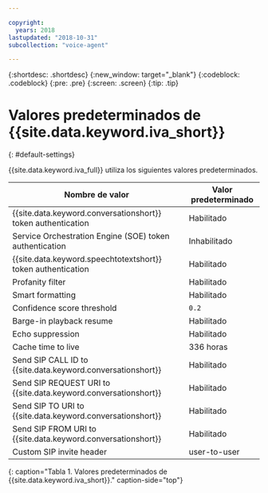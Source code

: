 ```yaml
---

copyright:
  years: 2018
lastupdated: "2018-10-31"
subcollection: "voice-agent"

---
```


{:shortdesc: .shortdesc}
{:new_window: target="_blank"}
{:codeblock: .codeblock}
{:pre: .pre}
{:screen: .screen}
{:tip: .tip}


# Valores predeterminados de {{site.data.keyword.iva_short}}
{: #default-settings}

{{site.data.keyword.iva_full}} utiliza los siguientes valores predeterminados.

| Nombre de valor | Valor predeterminado |
|------|---------------|
| {{site.data.keyword.conversationshort}} token authentication| Habilitado |
| Service Orchestration Engine (SOE) token authentication| Inhabilitado |
| {{site.data.keyword.speechtotextshort}} token authentication| Habilitado |
| Profanity filter | Habilitado |
| Smart formatting | Habilitado |
| Confidence score threshold | `0.2` |
| Barge-in playback resume | Habilitado |
| Echo suppression | Habilitado |
| Cache time to live | 336 horas |
| Send SIP CALL ID to {{site.data.keyword.conversationshort}} | Habilitado |
| Send SIP REQUEST URI to {{site.data.keyword.conversationshort}} | Habilitado |
| Send SIP TO URI to {{site.data.keyword.conversationshort}} | Habilitado |
| Send SIP FROM URI to {{site.data.keyword.conversationshort}} | Habilitado |
| Custom SIP invite header | user-to-user |
{: caption="Tabla 1. Valores predeterminados de {{site.data.keyword.iva_short}}." caption-side="top"}
